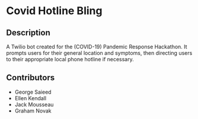 # Covid Hotline Bling

## **Description**
A Twilio bot created for the (COVID-19) Pandemic Response Hackathon. It prompts users for their general location and symptoms, then directing users to their appropriate local phone hotline if necessary.

## **Contributors**
- George Saieed
- Ellen Kendall
- Jack Mousseau
- Graham Novak
